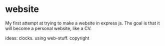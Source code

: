 # website
My first attempt at trying to make a website in express js. The goal is that it will become a personal website, like a CV.

ideas:
clocks. using web-stuff.
copyright
